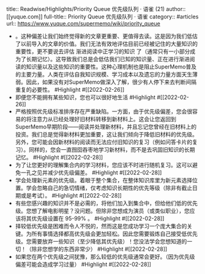 title:: Readwise/Highlights/Priority Queue 优先级队列 · 语雀 (21)
author:: [[yuque.com]]
full-title:: Priority Queue 优先级队列 · 语雀
category:: #articles
url:: https://www.yuque.com/supermemo/wiki/priority_queue

- 。这种偏差让我们始终觉得新的文章更重要、更值得去读。这是因为我们低估了以前导入的文章的价值。我们无法有效地评估目前已经被记住的大量知识的重要性，更不要说去评估 渐进阅读中正学习的知识 了（通常只有一小部分成为了长期记忆）。这导致我们总是会低估我们已知的知识量、正在进行渐进阅读的知识量以及这些知识的重要性。这种心理机制也是阻止SuperMemo普及的主要力量。人类在评估自我知识规模、学习成本以及遗忘的力量方面天生薄弱。因此，如果没有对SuperMemo做深入了解，很少有人停下来去判断间隔重复的必要性。 #Highlight #[[2022-02-26]]
- 即便您不能拥有某些知识，您也可以很好地生活 #Highlight #[[2022-02-26]]
- 严格按照优先级标准排序存在严重缺陷。一方面，由于优先级偏差，您会很容易的将注意力从已经处理好旧材料转移到新材料上。这会让您返回到SuperMemo早期阶段——阅读并处理新材料，并且忘记您曾经在旧材料上的投资。我们总是觉得新材料更加重要，这让我们倾向于降低旧材料的优先级。另外，您可能会因新材料的阅读而无法应付旧知识的复习（例如问答卡片的复习）。同样的，您会一直囫囵吞枣地学习新材料，而不是去巩固旧知识的长期记忆。 #Highlight #[[2022-02-28]]
- 为了让您更好的理解集合内的学习材料，您应该不时进行随机复习。这可以避免一孔之见并减少优先级偏差。 #Highlight #[[2022-02-28]]
- 学会处理新元素的优先级。着眼于整个集合，在整体知识库里为新元素选择位置。学会忽略自己的急切情绪，仅考虑知识长期性的优先等级（除非有截止日期或是考试）。 #Highlight #[[2022-02-28]]
- 有些您感兴趣的知识并不是必需的，将他们加入到集合中，但给他们低的优先级。您想了解电影明星？没问题。但除非您想成为演员（或类似职业），您应该将其优先级设置在 95-99% 。 #Highlight #[[2022-02-28]]
- 择较低优先级是困难而令人不悦的，然而这是您成功学习一个庞大集合的关键。为所有事情选择都高优先级会更加轻松。因此您需要锻炼自己接受低优先级。您需要放弃一些知识（至少降低其优先级）！您没法学会您想知道的一切！（除非您想学的东西非常少） #Highlight #[[2022-02-28]]
- 如果您在两个优先级之间犹豫，那么较低的优先级通常会更好。（因为优先级偏差可能会造成学习过量） #Highlight #[[2022-02-28]]